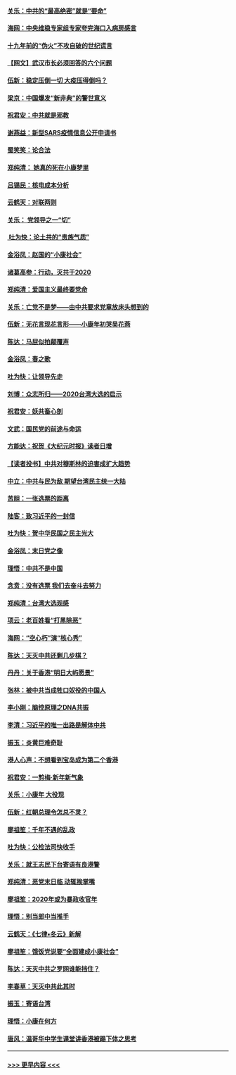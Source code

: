 #### [关乐：中共的“最高绝密”就是“要命”](../pages/nsc993/n11816946.md?t=01250644) 
#### [海网：中央维稳专家组专家夸完海口入病房感言](../pages/nsc993/n11815138.md?t=01250644) 
#### [十九年前的“伪火”不攻自破的世纪谎言](../pages/nsc993/n11813238.md?t=01250644) 
#### [【网文】武汉市长必须回答的六个问题](../pages/nsc993/n11813848.md?t=01250644) 
#### [伍新：稳定压倒一切 大疫压得倒吗？](../pages/nsc993/n11812634.md?t=01250644) 
#### [梁京：中国爆发“新非典”的警世意义](../pages/nsc993/n11812554.md?t=01250644) 
#### [祝君安：中共就是邪教](../pages/nsc993/n11812431.md?t=01250644) 
#### [谢燕益：新型SARS疫情信息公开申请书](../pages/nsc993/n11808840.md?t=01250644) 
#### [蜀笑笑：论合法](../pages/nsc993/n11808064.md?t=01250644) 
#### [郑纯清： 她真的死在小康梦里](../pages/nsc993/n11806623.md?t=01250644) 
#### [吕锡民：核电成本分析](../pages/nsc993/n11806284.md?t=01250644) 
#### [云鹤天：对联两则](../pages/nsc993/n11805957.md?t=01250644) 
#### [关乐： 党领导之一“切”](../pages/nsc993/n11804505.md?t=01250644) 
#### [ 吐为快：论土共的“贵族气质”](../pages/nsc993/n11804490.md?t=01250644) 
#### [金浴凤：赵国的“小康社会”](../pages/nsc993/n11804452.md?t=01250644) 
#### [诸葛高参：行动，灭共于2020](../pages/nsc993/n11804120.md?t=01250644) 
#### [郑纯清：爱国主义最终要党命](../pages/nsc993/n11802197.md?t=01250644) 
#### [关乐：亡党不是梦——由中共要求党章放床头想到的](../pages/nsc993/n11802156.md?t=01250644) 
#### [伍新：无花言现花言形——小康年初哭吴花燕](../pages/nsc993/n11800044.md?t=01250644) 
#### [陈达：马屁似拍颠覆声](../pages/nsc993/n11800010.md?t=01250644) 
#### [金浴凤：春之歌](../pages/nsc993/n11797687.md?t=01250644) 
#### [吐为快：让领导先走](../pages/nsc993/n11797512.md?t=01250644) 
#### [刘博：众志所归——2020台湾大选的启示](../pages/nsc993/n11796878.md?t=01250644) 
#### [祝君安：妖共畜心剖](../pages/nsc993/n11794273.md?t=01250644) 
#### [文武：国民党的前途与命运](../pages/nsc993/n11794198.md?t=01250644) 
#### [方能达：祝贺《大纪元时报》读者日增](../pages/nsc993/n11793807.md?t=01250644) 
#### [【读者投书】中共对穆斯林的迫害成扩大趋势](../pages/nsc993/n11791371.md?t=01250644) 
#### [中立：中共与民为敌 期望台湾民主统一大陆](../pages/nsc993/n11790392.md?t=01250644) 
#### [苦胆：一张选票的距离](../pages/nsc993/n11788914.md?t=01250644) 
#### [陆客：致习近平的一封信](../pages/nsc993/n11788867.md?t=01250644) 
#### [吐为快：贺中华民国之民主光大](../pages/nsc993/n11788618.md?t=01250644) 
#### [金浴凤：末日党之像](../pages/nsc993/n11787475.md?t=01250644) 
#### [理悟：中共不是中国](../pages/nsc993/n11787463.md?t=01250644) 
#### [念贲：没有选票  我们去奋斗去努力](../pages/nsc993/n11787398.md?t=01250644) 
#### [郑纯清：台湾大选观感](../pages/nsc993/n11786210.md?t=01250644) 
#### [项云：老百姓看“打黑除恶”](../pages/nsc993/n11785398.md?t=01250644) 
#### [海网：“空心朽”演“核心秀”](../pages/nsc993/n11783874.md?t=01250644) 
#### [陈达：天灭中共还剩几步棋？](../pages/nsc993/n11783719.md?t=01250644) 
#### [丹丹：关于香港“明日大屿愿景”](../pages/nsc993/n11783273.md?t=01250644) 
#### [张林：被中共当成牲口奴役的中国人](../pages/nsc993/n11782397.md?t=01250644) 
#### [李小刚：脑控原理之DNA共振](../pages/nsc993/n11780962.md?t=01250644) 
#### [李清：习近平的唯一出路是解体中共](../pages/nsc993/n11780866.md?t=01250644) 
#### [振玉：炎黄巨难奇耻](../pages/nsc993/n11779632.md?t=01250644) 
#### [港人心声：不想看到宝岛成为第二个香港](../pages/nsc993/n11778817.md?t=01250644) 
#### [祝君安：一剪梅‧新年新气象](../pages/nsc993/n11776340.md?t=01250644) 
#### [关乐：小康年 大役现](../pages/nsc993/n11774213.md?t=01250644) 
#### [伍新：红朝总理令怎总不灵？](../pages/nsc993/n11770813.md?t=01250644) 
#### [廖祖笙：千年不遇的乱政](../pages/nsc993/n11770373.md?t=01250644) 
#### [吐为快：公检法司快收手](../pages/nsc993/n11770359.md?t=01250644) 
#### [关乐：就王志民下台寄语有良港警](../pages/nsc993/n11769903.md?t=01250644) 
#### [郑纯清：恶党末日临 动辄挨掌嘴](../pages/nsc993/n11769356.md?t=01250644) 
#### [廖祖笙：2020年或为暴政收官年](../pages/nsc993/n11768216.md?t=01250644) 
#### [理悟：别当郎中当推手](../pages/nsc993/n11768243.md?t=01250644) 
#### [云鹤天：《七律▪冬云》新解](../pages/nsc993/n11768204.md?t=01250644) 
#### [廖祖笙：饿饭党说要“全面建成小康社会”](../pages/nsc993/n11767482.md?t=01250644) 
#### [陈达：天灭中共之罗网谁能挡住？](../pages/nsc993/n11767465.md?t=01250644) 
#### [李春草：天灭中共此其时](../pages/nsc993/n11767452.md?t=01250644) 
#### [振玉：寄语台湾](../pages/nsc993/n11767432.md?t=01250644) 
#### [理悟：小康在何方](../pages/nsc993/n11767394.md?t=01250644) 
#### [唐风：温哥华中学生课堂讲香港被踢下体之思考](../pages/nsc993/n11766848.md?t=01250644) 

----
#### [ >>> 更早内容 <<< ](../indexes/nsc993-earlier.md)
